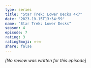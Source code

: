 ```yaml
---
type: series
title: "Star Trek: Lower Decks 4x7"
date: "2023-10-15T13:34:59"
name: "Star Trek: Lower Decks"
season: 4
episode: 7
rating: 3
ratingEmoji: ⭐️⭐️⭐️
share: false
---
```


_[No review was written for this episode]_
